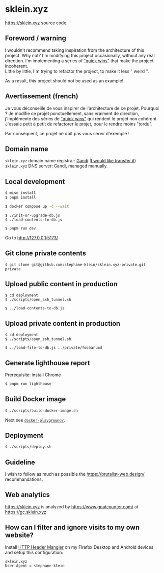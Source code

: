 # sklein.xyz

https://sklein.xyz source code.

## Foreword / warning

I wouldn't recommend taking inspiration from the architecture of this project. Why not?
I'm modifying this project occasionally, without any real direction. I'm implementing a series of ["quick wins"](https://old.reddit.com/r/ProductManagement/comments/11iz7mk/do_quick_wins_really_exist/) that make the project incoherent.  
Little by little, I'm trying to refactor the project, to make it less " weird ".

As a result, this project should not be used as an example!

## Avertissement (french)

Je vous déconseille de vous inspirer de l'architecture de ce projet. Pourquoi ?
Je modifie ce projet ponctuellement, sans vraiment de direction, j'implémente des séries de ["quick wins"](https://old.reddit.com/r/ProductManagement/comments/11iz7mk/do_quick_wins_really_exist/) qui rendent le projet non cohérent.  
J'essaie petit à petit de refactorer le projet, pour le rendre moins "tordu".

Par conséquent, ce projet ne doit pas vous servir d'exemple !

## Domain name

`sklein.xyz` domain name registrar: [Gandi](https://gandi.net) ([I would like transfer it](https://github.com/stephane-klein/sklein.xyz/issues/102))  
`sklein.xyz` DNS server: Gandi, managed manually.

## Local development

```sh
$ mise install
$ pnpm install
```

```sh
$ docker compose up -d --wait
```

```
$ ./init-or-upgrade-db.js
$ ./load-contents-to-db.js
```

```sh
$ pnpm run dev
```

Go to http://127.0.0.1:5173/

## Git clone private contents

```
$ git clone git@github.com:stephane-klein/sklein.xyz-private.git private
```

## Upload public content in production

```
$ cd deployment
$ ./scripts/open_ssh_tunnel.sh
```

```
$ ../load-contents-to-db.js
```

## Upload private content in production

```
$ cd deployment
$ ./scripts/open_ssh_tunnel.sh
```

```
$ ../load-file-to-db.js ../private/foobar.md
```

## Generate lighthouse report

Prerequisite: install Chrome

```sh
$ pnpm run lighthouse
```

## Build Docker image

```sh
$ ./scripts/build-docker-image.sh
```

Next see [`docker-playground/`](docker-playground/).

## Deployment

```sh
$ ./scripts/deploy.sh
```

## Guideline

I wish to follow as much as possible the https://brutalist-web.design/ recommandations.

## Web analytics

https://sklein.xyz is analyzed by https://www.goatcounter.com/ at https://gc.sklein.xyz

## How can I filter and ignore visits to my own website?

Install [HTTP Header Mangler](https://addons.mozilla.org/fr/firefox/addon/http-header-mangler/) on my Firefox Desktop
and Android devices and setup this configuration:

```
sklein.xyz
User-Agent = stephane-klein
```
